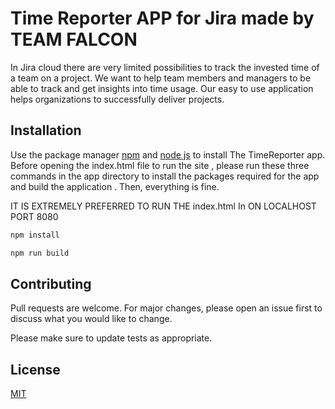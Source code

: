 # Time Reporter APP for Jira made by TEAM FALCON

In Jira cloud there are very limited possibilities to track the invested time of a team on a project. We want to help team members and managers to be able to track and get insights into time usage. Our easy to use application helps organizations to successfully deliver projects.

## Installation

Use the package manager [npm](https://www.npmjs.com/) and [node js](https://nodejs.org/en/) to install
The TimeReporter app.
Before opening the index.html file to run the site , please run these three commands in the app directory to install the packages required for the app and build the application . Then, everything is fine.

IT IS EXTREMELY PREFERRED TO RUN THE index.html In ON LOCALHOST PORT 8080

```bash
npm install
```

```bash
npm run build
```


## Contributing

Pull requests are welcome. For major changes, please open an issue first to discuss what you would like to change.

Please make sure to update tests as appropriate.

## License

[MIT](https://choosealicense.com/licenses/mit/)
